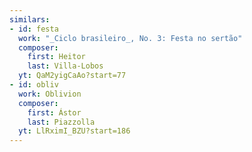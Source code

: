 ```yaml
---
similars:
- id: festa
  work: "_Ciclo brasileiro_, No. 3: Festa no sertão"
  composer:
    first: Heitor
    last: Villa-Lobos
  yt: QaM2yigCaAo?start=77
- id: obliv
  work: Oblivion
  composer:
    first: Ástor
    last: Piazzolla
  yt: LlRximI_BZU?start=186
---
```

